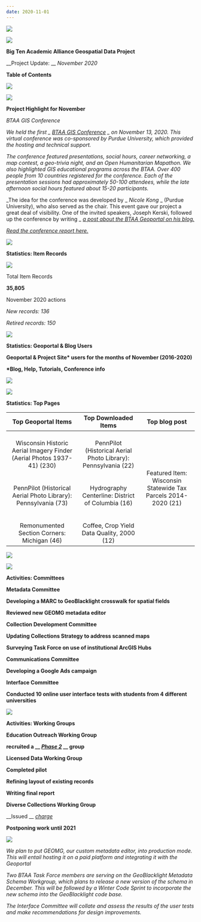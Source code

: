 ```yaml
---
date: 2020-11-01
---
```


![](img/project-update_2020-110.png)

![](img/project-update_2020-111.png)

__Big Ten Academic Alliance Geospatial Data Project__

__Project Update: __  _November 2020_

__Table of Contents__

![](img/project-update_2020-112.png)

![](img/project-update_2020-113.png)

__Project Highlight for November__

_BTAA GIS Conference_

_We held the first _  _[BTAA GIS Conference](https://sites.google.com/umn.edu/btaa-gdp/btaa-gis-conference-2020)_  _ on November 13\, 2020\. This virtual conference was co\-sponsored by Purdue University\, which provided the hosting and technical support\._

_The conference featured presentations\, social hours\, career networking\, a map contest\, a geo\-trivia night\, and an Open Humanitarian Mapathon\. We also highlighted GIS educational programs across the BTAA\. Over 400 people from 10 countries registered for the conference\. Each of the presentation sessions had approximately 50\-100 attendees\, while the late afternoon social hours featured about 15\-20 participants\._

_The idea for the conference was developed by _  _Nicole Kong_  _ \(Purdue University\)\, who also served as the chair\. This event gave our project a great deal of visibility\. One of the invited speakers\, Joseph Kerski\, followed up the conference by writing _  _[a post about the BTAA Geoportal on his blog\.](https://spatialreserves.wordpress.com/2020/11/30/a-review-of-the-big-ten-academic-alliance-geospatial-data-portal/)_

_[Read the conference report here\.](https://drive.google.com/file/d/1MoWPvDK68nLZYDKmXHxJSW8MkJxNeYu4/view?usp=sharing)_

![](img/project-update_2020-114.png)

__Statistics: Item Records__

![](img/project-update_2020-115.png)

Total Item Records

__35\,805__

November 2020 actions

_New records: 136_

_Retired records: 150_

![](img/project-update_2020-116.png)

__Statistics: Geoportal & Blog Users__

__Geoportal & Project Site\* users for the months of November \(2016\-2020\)__

__\*Blog\, Help\, Tutorials\, Conference info__

![](img/project-update_2020-117.png)

![](img/project-update_2020-118.png)

__Statistics: Top Pages__

| Top Geoportal Items | Top Downloaded Items | Top blog post |
| :-: | :-: | :-: |
| <br />Wisconsin Historic Aerial Imagery Finder (Aerial Photos 1937-41) (230)<br /><br /><br />PennPilot (Historical Aerial Photo Library): Pennsylvania (73)<br /><br /><br />Remonumented Section Corners: Michigan (46) | <br />PennPilot (Historical Aerial Photo Library): Pennsylvania (22)<br /><br /><br />Hydrography Centerline: District of Columbia (16)<br /><br /><br />Coffee, Crop Yield Data Quality, 2000 (12) | <br />Featured Item: Wisconsin Statewide Tax Parcels 2014-2020 (21)<br /><br /> |

![](img/project-update_2020-119.png)

![](img/project-update_2020-1110.png)

__Activities: Committees__

__Metadata Committee__

__Developing a MARC to GeoBlacklight crosswalk for spatial fields__

__Reviewed new GEOMG metadata editor__

__Collection Development Committee__

__Updating Collections Strategy to address scanned maps__

__Surveying Task Force on use of institutional ArcGIS Hubs__

__Communications Committee__

__Developing a Google Ads campaign__

__Interface Committee__

__Conducted 10 online user interface tests with students from 4 different universities__

![](img/project-update_2020-1111.png)

__Activities: Working Groups__

__Education Outreach Working Group__

__recruited a __  _[Phase 2](https://docs.google.com/document/d/1kJvKfZ9iZAgxlL_HWs6lpEronOQOFtidLi5-VEYXb1w/edit?usp=sharing)_  __ group__

__Licensed Data Working Group__

__Completed pilot__

__Refining layout of existing records__

__Writing final report__

__Diverse Collections Working Group__

__Issued __  _[charge](https://docs.google.com/document/d/1_lFlwsvqfs-Vtcr8OHoRGJA88MLApXkvY_sHR6bqOIQ/edit?usp=sharing)_

__Postponing work until 2021__

![](img/project-update_2020-1112.png)

_We plan to put GEOMG\, our custom metadata editor\, into production mode\. This will entail hosting it on a paid platform and integrating it with the Geoportal_

_Two BTAA Task Force members are serving on the GeoBlacklight Metadata Schema Workgroup\, which plans to release a new version of the schema in December\. This will be followed by a Winter Code Sprint to incorporate the new schema into the GeoBlacklight code base\._

_The Interface Committee will collate and assess the results of the user tests and make recommendations for design improvements\._
